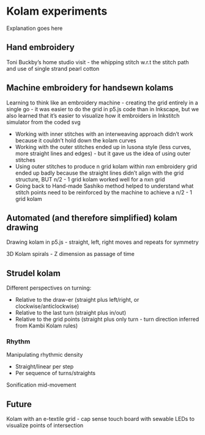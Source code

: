 # Kolam experiments

Explanation goes here

## Hand embroidery

Toni Buckby’s home studio visit - the whipping stitch w.r.t the stitch path and
use of single strand pearl cotton

## Machine embroidery for handsewn kolams

Learning to think like an embroidery machine - creating the grid entirely in a
single go - it was easier to do the grid in p5.js code than in Inkscape, but we
also learned that it’s easier to visualize how it embroiders in Inkstitch
simulator from the coded svg

- Working with inner stitches with an interweaving approach didn’t work because it couldn’t hold down the kolam curves
- Working with the outer stitches ended up in lusona style (less curves, more straight lines and edges) - but it gave us the idea of using outer stitches
- Using outer stitches to produce n grid kolam within nxn embroidery grid ended up badly because the straight lines didn’t align with the grid structure, BUT n/2 - 1 grid kolam worked well for a nxn grid
- Going back to Hand-made Sashiko method helped to understand what stitch points need to be reinforced by the machine to achieve a n/2 - 1 grid kolam

## Automated (and therefore simplified) kolam drawing

Drawing kolam in p5.js - straight, left, right moves and repeats for symmetry

3D Kolam spirals - Z dimension as passage of time

## Strudel kolam

Different perspectives on turning:

- Relative to the draw-er (straight plus left/right, or clockwise/anticlockwise)
- Relative to the last turn (straight plus in/out)
- Relative to the grid points (straight plus only turn - turn direction inferred
  from Kambi Kolam rules)

### Rhythm

Manipulating rhythmic density

- Straight/linear per step
- Per sequence of turns/straights

Sonification mid-movement

## Future

Kolam with an e-textile grid - cap sense touch board with sewable LEDs to visualize points of intersection
